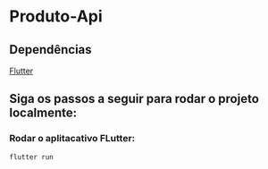 # Produto-Api

## Dependências
[Flutter](https://flutter.dev/)

## Siga os passos a seguir para rodar o projeto localmente:

### Rodar o aplitacativo FLutter:
```bash
flutter run
```


